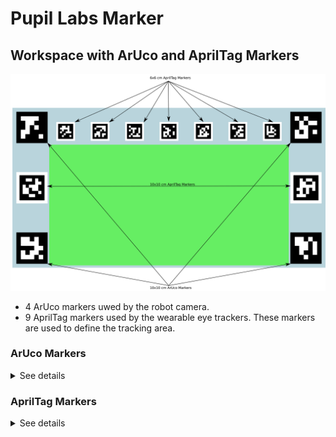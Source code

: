 # Pupil Labs Marker


## Workspace with ArUco and AprilTag Markers

![Only ArUco Markers](Markers.png) 

 - 4 ArUco markers uwed by the robot camera.
 - 9 AprilTag markers used by the wearable eye trackers.  These markers are used to define the tracking area.
 
### ArUco Markers
<details>
  <summary>See details</summary>

There are 4 10x10 cm markers:

* <b>ID = 0</b>
![](ArUco/5x5_1000-0.png) 
* <b>ID = 2</b>
![](ArUco/5x5_1000-2.png) 
* <b>ID = 4</b>
![](ArUco/5x5_1000-4.png) 
* <b>ID = 12</b>
![](ArUco/5x5_1000-12.png) 

  </details>
  
### AprilTag Markers
<details>
  <summary>See details</summary>

There are 2 10x10 cm markers on the sides of the workspace:

* <b>ID = 16</b>
![](AprilTag/tag31_11_00016.png) 
* <b>ID = 17</b>
![](AprilTag/tag31_11_00017.png)

There are 7 7x7 cm markers on top of the workspace:

* <b>ID = 18</b>
![](AprilTag/tag31_11_00018.png) 
* <b>ID = 19</b>
![](AprilTag/tag31_11_00019.png)
* <b>ID = 20</b>
![](AprilTag/tag31_11_00020.png) 
* <b>ID = 21</b>
![](AprilTag/tag31_11_00021.png)
* <b>ID = 22</b>
![](AprilTag/tag31_11_00022.png) 
* <b>ID = 23</b>
![](AprilTag/tag31_11_00023.png)
* <b>ID = 24</b>
![](AprilTag/tag31_11_00024.png) 

  </details>